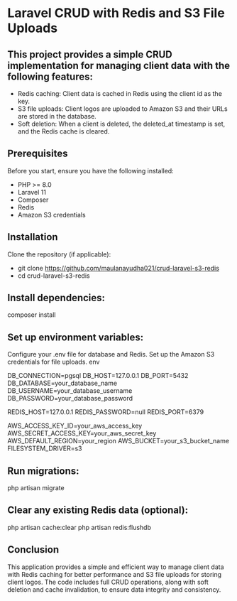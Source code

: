 # Laravel CRUD with Redis and S3 File Uploads
## This project provides a simple CRUD implementation for managing client data with the following features:
 
- Redis caching: Client data is cached in Redis using the client id as the key.
- S3 file uploads: Client logos are uploaded to Amazon S3 and their URLs are stored in the database.
- Soft deletion: When a client is deleted, the deleted_at timestamp is set, and the Redis cache is cleared.

## Prerequisites
Before you start, ensure you have the following installed:
 
- PHP >= 8.0
- Laravel 11
- Composer
- Redis
- Amazon S3 credentials

## Installation
Clone the repository (if applicable): 
- git clone https://github.com/maulanayudha021/crud-laravel-s3-redis
- cd crud-laravel-s3-redis

## Install dependencies:
composer install

## Set up environment variables: 
Configure your .env file for database and Redis.
Set up the Amazon S3 credentials for file uploads.
env

DB_CONNECTION=pgsql
DB_HOST=127.0.0.1
DB_PORT=5432
DB_DATABASE=your_database_name
DB_USERNAME=your_database_username
DB_PASSWORD=your_database_password
 
REDIS_HOST=127.0.0.1
REDIS_PASSWORD=null
REDIS_PORT=6379
 
AWS_ACCESS_KEY_ID=your_aws_access_key
AWS_SECRET_ACCESS_KEY=your_aws_secret_key
AWS_DEFAULT_REGION=your_region
AWS_BUCKET=your_s3_bucket_name
FILESYSTEM_DRIVER=s3

## Run migrations:
php artisan migrate

## Clear any existing Redis data (optional):
php artisan cache:clear
php artisan redis:flushdb

## Conclusion
This application provides a simple and efficient way to manage client data with Redis caching for better performance and S3 file uploads for storing client logos. The code includes full CRUD operations, along with soft deletion and cache invalidation, to ensure data integrity and consistency.
